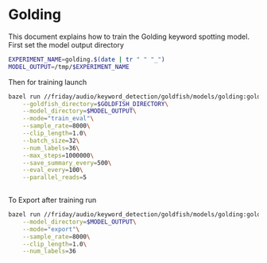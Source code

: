 
# Golding

This document explains how to train the Golding keyword spotting model. First set the
model output directory

```bash
EXPERIMENT_NAME=golding.$(date | tr " " "_")
MODEL_OUTPUT=/tmp/$EXPERIMENT_NAME
```

Then for training launch

```bash
bazel run //friday/audio/keyword_detection/goldfish/models/golding:golding --\
    --goldfish_directory=$GOLDFISH_DIRECTORY\
    --model_directory=$MODEL_OUTPUT\
    --mode="train_eval"\
    --sample_rate=8000\
    --clip_length=1.0\
    --batch_size=32\
    --num_labels=36\
    --max_steps=1000000\
    --save_summary_every=500\
    --eval_every=100\
    --parallel_reads=5
    
```

To Export after training run
```bash
bazel run //friday/audio/keyword_detection/goldfish/models/golding:golding --\
    --model_directory=$MODEL_OUTPUT\
    --mode="export"\
    --sample_rate=8000\
    --clip_length=1.0\
    --num_labels=36
    
```

